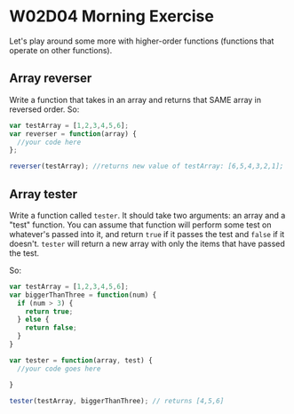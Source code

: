 # W02D04 Morning Exercise

Let's play around some more with higher-order functions (functions that operate on other functions).

## Array reverser

Write a function that takes in an array and returns that SAME array in reversed order. So:

```js
var testArray = [1,2,3,4,5,6];
var reverser = function(array) {
  //your code here
};

reverser(testArray); //returns new value of testArray: [6,5,4,3,2,1];
```

## Array tester

Write a function called `tester`. It should take two arguments: an array and a "test" function. You can assume that function will perform some test on whatever's passed into it, and return `true` if it passes the test and `false` if it doesn't. `tester` will return a new array with only the items that have passed the test.

So:

```js
var testArray = [1,2,3,4,5,6];
var biggerThanThree = function(num) {
  if (num > 3) {
    return true;
  } else {
    return false;
  }
}

var tester = function(array, test) {
  //your code goes here

}

tester(testArray, biggerThanThree); // returns [4,5,6]

```

##
